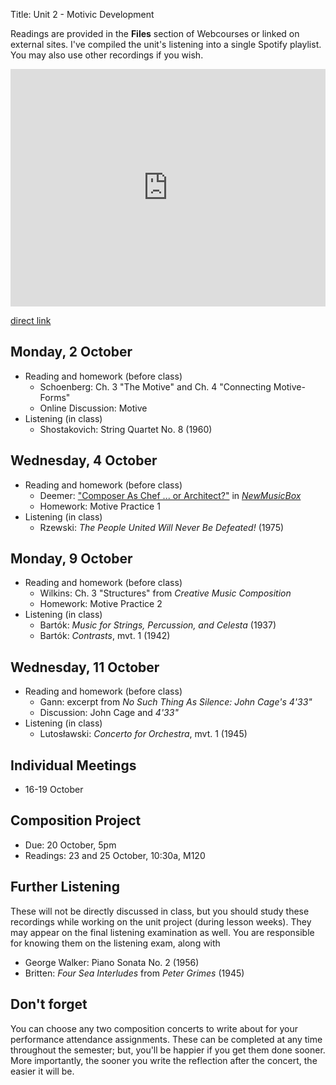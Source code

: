 Title: Unit 2 - Motivic Development

Readings are provided in the **Files** section of Webcourses or linked on external sites. I've compiled the unit's listening into a single Spotify playlist. You may also use other recordings if you wish.

<iframe src="https://embed.spotify.com/?uri=spotify%3Auser%3Adavemacdo%3Aplaylist%3A2WpM0oSSfnxwxBAsR3a0Jv" width="100%" height="380" frameborder="0" allowtransparency="true"></iframe>

[direct link](https://open.spotify.com/user/davemacdo/playlist/2WpM0oSSfnxwxBAsR3a0Jv)

## Monday, 2 October

- Reading and homework (before class)
	- Schoenberg: Ch. 3 "The Motive" and Ch. 4 "Connecting Motive-Forms"
	- Online Discussion: Motive
- Listening (in class)
	- Shostakovich: String Quartet No. 8 (1960)

## Wednesday, 4 October

- Reading and homework (before class)
	- Deemer: ["Composer As Chef ... or Architect?"](http://www.newmusicbox.org/articles/Composer-as-Chefor-Architect/) in [_NewMusicBox_](http://www.newmusicbox.org)
	- Homework: Motive Practice 1
- Listening (in class)
	- Rzewski: _The People United Will Never Be Defeated!_ (1975)

## Monday, 9 October

- Reading and homework (before class)
	- Wilkins: Ch. 3 "Structures" from _Creative Music Composition_
	- Homework: Motive Practice 2
- Listening (in class)
	- Bartók: _Music for Strings, Percussion, and Celesta_ (1937)
	- Bartók: _Contrasts_, mvt. 1 (1942)

## Wednesday, 11 October

- Reading and homework (before class)
	- Gann: excerpt from _No Such Thing As Silence: John Cage's 4\'33\"_
	- Discussion: John Cage and _4\'33\"_
- Listening (in class)
	- Lutosławski: _Concerto for Orchestra_, mvt. 1 (1945)

## Individual Meetings

- 16-19 October

## Composition Project

- Due: 20 October, 5pm
- Readings: 23 and 25 October, 10:30a, M120

## Further Listening

These will not be directly discussed in class, but you should study these recordings while working on the unit project (during lesson weeks). They may appear on the final listening examination as well. You are responsible for knowing them on the listening exam, along with

- George Walker: Piano Sonata No. 2 (1956)
- Britten: _Four Sea Interludes_ from _Peter Grimes_ (1945)

## Don't forget

You can choose any two composition concerts to write about for your performance attendance assignments. These can be completed at any time throughout the semester; but, you'll be happier if you get them done sooner. More importantly, the sooner you write the reflection after the concert, the easier it will be.
